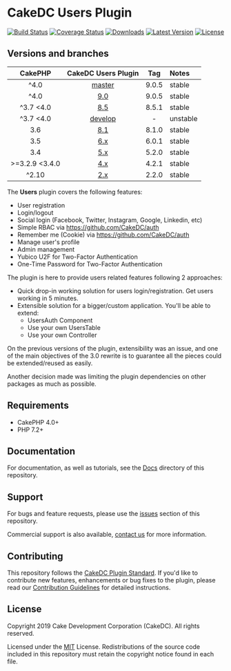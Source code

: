 CakeDC Users Plugin
===================

[![Build Status](https://secure.travis-ci.org/CakeDC/users.png?branch=master)](http://travis-ci.org/CakeDC/users)
[![Coverage Status](https://img.shields.io/codecov/c/gh/CakeDC/users.svg?style=flat-square)](https://codecov.io/gh/CakeDC/users)
[![Downloads](https://poser.pugx.org/CakeDC/users/d/total.png)](https://packagist.org/packages/CakeDC/users)
[![Latest Version](https://poser.pugx.org/CakeDC/users/v/stable.png)](https://packagist.org/packages/CakeDC/users)
[![License](https://poser.pugx.org/CakeDC/users/license.svg)](https://packagist.org/packages/CakeDC/users)

Versions and branches
---------------------

| CakePHP | CakeDC Users Plugin | Tag   | Notes |
| :-------------: | :------------------------: | :--:  | :---- |
| ^4.0            | [master](https://github.com/cakedc/users/tree/master)                      | 9.0.5 | stable |
| ^4.0            | [9.0](https://github.com/cakedc/users/tree/9.next)                      | 9.0.5 | stable |
| ^3.7  <4.0      | [8.5](https://github.com/cakedc/users/tree/8.next)                      | 8.5.1 | stable |
| ^3.7  <4.0      | [develop](https://github.com/cakedc/users/tree/develop)                 | - | unstable |
| 3.6             | [8.1](https://github.com/cakedc/users/tree/8.1.0)        | 8.1.0 | stable   |
| 3.5             | [6.x](https://github.com/cakedc/users/tree/6.x)          | 6.0.1 | stable   |
| 3.4             | [5.x](https://github.com/cakedc/users/tree/5.x)          | 5.2.0 | stable   |
| >=3.2.9 <3.4.0  | [4.x](https://github.com/cakedc/users/tree/4.x)          | 4.2.1 | stable   |
| ^2.10           | [2.x](https://github.com/cakedc/users/tree/2.x)          | 2.2.0 |stable    |

The  **Users** plugin covers the following features:

* User registration
* Login/logout
* Social login (Facebook, Twitter, Instagram, Google, Linkedin, etc)
* Simple RBAC via https://github.com/CakeDC/auth
* Remember me (Cookie) via https://github.com/CakeDC/auth
* Manage user's profile
* Admin management
* Yubico U2F for Two-Factor Authentication
* One-Time Password for Two-Factor Authentication

The plugin is here to provide users related features following 2 approaches:

* Quick drop-in working solution for users login/registration. Get users working in 5 minutes.
* Extensible solution for a bigger/custom application. You'll be able to extend:
  * UsersAuth Component
  * Use your own UsersTable
  * Use your own Controller

On the previous versions of the plugin, extensibility was an issue, and one of the main
objectives of the 3.0 rewrite is to guarantee all the pieces could be extended/reused as
easily.

Another decision made was limiting the plugin dependencies on other packages as much as possible.

Requirements
------------

* CakePHP 4.0+
* PHP 7.2+

Documentation
-------------

For documentation, as well as tutorials, see the [Docs](Docs/Home.md) directory of this repository.

Support
-------

For bugs and feature requests, please use the [issues](https://github.com/CakeDC/users/issues) section of this repository.

Commercial support is also available, [contact us](https://www.cakedc.com/contact) for more information.

Contributing
------------

This repository follows the [CakeDC Plugin Standard](https://www.cakedc.com/plugin-standard). If you'd like to contribute new features, enhancements or bug fixes to the plugin, please read our [Contribution Guidelines](https://www.cakedc.com/contribution-guidelines) for detailed instructions.

License
-------

Copyright 2019 Cake Development Corporation (CakeDC). All rights reserved.

Licensed under the [MIT](http://www.opensource.org/licenses/mit-license.php) License. Redistributions of the source code included in this repository must retain the copyright notice found in each file.
